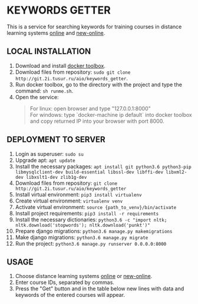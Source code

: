 KEYWORDS GETTER
===============
This is a service for searching keywords for training courses in distance learning systems [online](https://online.tusur.ru/) and [new-online](https://new-online.tusur.ru/).

LOCAL INSTALLATION
------------------
1. Download and install [docker toolbox](https://github.com/docker/toolbox/releases).
2. Download files from repository: `sudo git clone http://git.2i.tusur.ru/aio/keywords_getter`.
3. Run docker toolbox, go to the directory with the project and type the command: `sh runme.sh`.
4. Open the service:
    > <div>For linux: open browser and type "127.0.0.1:8000"</div>
    > <div>For windows: type `docker-machine ip default` into docker toolbox and copy returned IP into your browser with port 8000.</div>

DEPLOYMENT TO SERVER
--------------------
1. Login as superuser: `sudo su`
2. Upgrade apt: `apt update`
3. Install the necessary packages: `apt install git python3.6 python3-pip libmysqlclient-dev build-essential libssl-dev libffi-dev libxml2-dev libxslt1-dev zlib1g-dev`
4. Download files from repository: `git clone http://git.2i.tusur.ru/aio/keywords_getter`
5. Install virtual environment: `pip3 install virtualenv`
6. Create virtual environment: `virtualenv venv`
7. Activate virtual environment: `source {path_to_venv}/bin/activate`
8. Install project requirements: `pip3 install -r requirements`
9. Install the necessary dictionaries: `python3.6 -c "import nltk; nltk.download('stopwords'); nltk.download('punkt')"`
10. Prepare django migrations: `python3.6 manage.py makemigrations`
11. Make django migrations: `python3.6 manage.py migrate`
12. Run the project: `python3.6 manage.py runserver 0.0.0.0:8000`

USAGE
-----

1. Choose distance learning systems [online](https://online.tusur.ru/) or [new-online](https://new-online.tusur.ru/).
2. Enter course IDs, separated by commas.
3. Press the "Get" button and in the table below new lines with data and keywords of the entered courses will appear.  